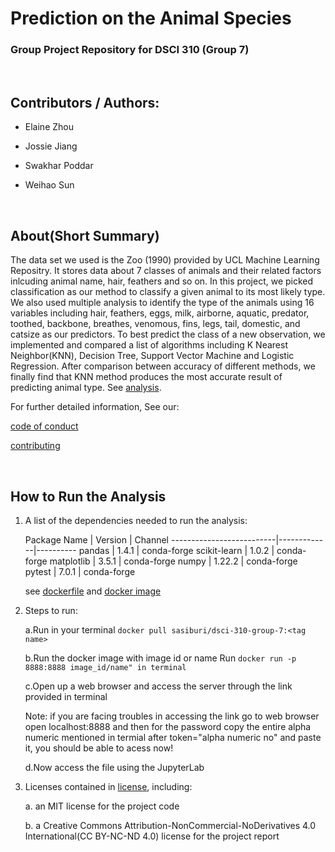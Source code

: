 # Prediction on the Animal Species
### Group Project Repository for DSCI 310 (Group 7)
<br>

## Contributors / Authors: 

- Elaine Zhou

- Jossie Jiang

- Swakhar Poddar

- Weihao Sun

<br>

## About(Short Summary)
The data set we used is the Zoo (1990) provided by UCL Machine Learning Repositry. It stores data about 7 classes of animals and their related factors inlcuding animal name, hair, feathers and so on. In this project, we picked classification as our method to classify a given animal to its most likely type. We also used multiple analysis to identify the type of the animals using 16 variables including hair, feathers, eggs, milk, airborne, aquatic, predator, toothed, backbone, breathes, venomous, fins, legs, tail, domestic, and catsize as our predictors. To best predict the class of a new observation, we implemented and compared a list of algorithms including K Nearest Neighbor(KNN), Decision Tree, Support Vector Machine and Logistic Regression. After comparison between accuracy of different methods, we finally find that KNN method produces the most accurate result of predicting animal type. See [analysis](analysis/zoo_analysis.ipynb). 

For further detailed information, See our:

[code of conduct](CODE_OF_CONDUCT.md)

[contributing](CONTRIBUTING.md)

<br>

## How to Run the Analysis
1. A list of the dependencies needed to run the analysis:
   
   Package Name           | Version     | Channel
--------------------------|-------------|----------
pandas                    | 1.4.1       | conda-forge
scikit-learn              | 1.0.2       | conda-forge
matplotlib                | 3.5.1       | conda-forge
numpy                     | 1.22.2      | conda-forge
pytest                    | 7.0.1       | conda-forge
   
   see [dockerfile](Dockerfile) and [docker image](https://hub.docker.com/repository/docker/sasiburi/dsci-310-group-7)
2. Steps to run: 

   a.Run in your terminal `docker pull sasiburi/dsci-310-group-7:<tag name>`

   b.Run the docker image with image id or name
   Run `docker run -p 8888:8888 image_id/name" in terminal`
   
   c.Open up a web browser and access the server through the link provided
   in terminal

   Note: if you are facing troubles in accessing the link go to web browser
   open localhost:8888 and then for the password copy the entire alpha numeric mentioned in termial after token="alpha numeric no" and paste it, you should be able to acess now!

   d.Now access the file using the JupyterLab
3. Licenses contained in [license](LICENSE.md), including:
   
   a. an MIT license for the project code 
   
   b. a Creative Commons Attribution-NonCommercial-NoDerivatives 4.0 International(CC BY-NC-ND 4.0) license for the project report

   





